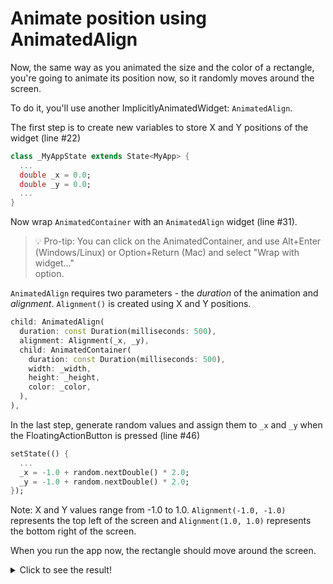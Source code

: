 # Animate position using AnimatedAlign

Now, the same way as you animated the size and the color of a rectangle, you're 
going to animate its position now, so it randomly moves around the screen. 

To do it, you'll use another ImplicitlyAnimatedWidget: `AnimatedAlign`.

The first step is to create new variables to store X and Y positions of the 
widget (line #22)

```dart
class _MyAppState extends State<MyApp> {
  ...
  double _x = 0.0;
  double _y = 0.0;
  ...
}
```

Now wrap `AnimatedContainer` with an `AnimatedAlign` widget (line #31).

> 💡 Pro-tip: You can click on the AnimatedContainer, and use Alt+Enter 
> (Windows/Linux) or Option+Return (Mac) and select "Wrap with widget..."  
> option.  

`AnimatedAlign` requires two parameters - the _duration_ of the animation and 
_alignment_. `Alignment()` is created using X and Y positions.  

```dart
child: AnimatedAlign(
  duration: const Duration(milliseconds: 500),
  alignment: Alignment(_x, _y),
  child: AnimatedContainer(
    duration: const Duration(milliseconds: 500),
    width: _width,
    height: _height,
    color: _color,
  ),
),
```

In the last step, generate random values and assign them to `_x` and `_y` 
when the FloatingActionButton is pressed (line #46)

```dart
setState(() {
  ...
  _x = -1.0 + random.nextDouble() * 2.0;
  _y = -1.0 + random.nextDouble() * 2.0;
});
```

Note: X and Y values range from -1.0 to 1.0. `Alignment(-1.0, -1.0)` 
represents the top left of the screen and `Alignment(1.0, 1.0)` represents 
the bottom right of the screen.

When you run the app now, the rectangle should move around the screen. 

<details>
  <summary>Click to see the result!</summary>

![Using AnimatedAlign](https://github.com/pszklarska/flutter_animations_workshop/raw/main/assets/screen03.gif?raw=true)
</details>
